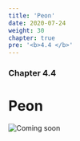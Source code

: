 ```yaml
---
title: 'Peon'
date: 2020-07-24
weight: 30
chapter: true
pre: '<b>4.4 </b>'
---
```


### Chapter 4.4

# Peon

![Coming soon](/img/coming-soon.png)
